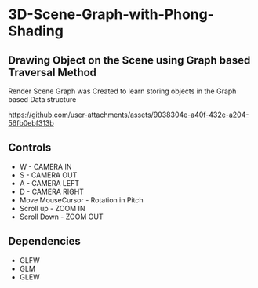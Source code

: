 # 3D-Scene-Graph-with-Phong-Shading

## Drawing Object on the Scene using Graph based Traversal Method 
Render Scene Graph was Created to learn storing objects in the Graph based Data structure 


https://github.com/user-attachments/assets/9038304e-a40f-432e-a204-56fb0ebf313b

## Controls
* W - CAMERA IN
* S - CAMERA OUT
* A  - CAMERA LEFT
* D  - CAMERA RIGHT
* Move MouseCursor - Rotation in Pitch
* Scroll up - ZOOM IN
* Scroll Down - ZOOM OUT
 ## Dependencies
* GLFW
* GLM
* GLEW


